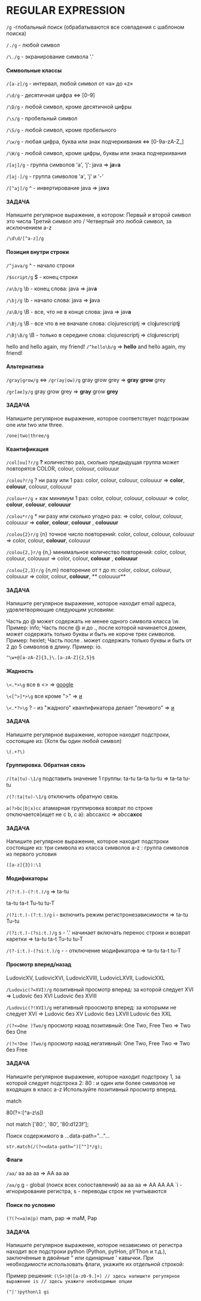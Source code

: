 # REGULAR EXPRESSION #

`/g` -глобальный поиск (обрабатываются все совпадения с шаблоном поиска)

`/./g` - любой символ

`/\./g` - экранирование символа '.'

#### Символьные классы ####

`/[a-z]/g` - интервал, любой символ от «a» до «z»

`/\d/g` - десятичная цифра <=> [0-9]

`/\D/g` - любой символ, кроме десятичной цифры

`/\s/g` - пробельный символ

`/\S/g` - любой символ, кроме пробельного

`/\w/g` - любая цифра, буква или знак подчеркивания <=> [0-9a-zA-Z_]

`/\W/g` - любой символ, кроме цифры, буквы или знака подчеркивания

`/[aj]/g` - группа символов 'a', 'j': java => **ja**v**a**

`/[aj-]/g` - группа символов 'a', 'j' и '-'

`/[^aj]/g` ^ - инвертирование java => ja**v**a

#### ЗАДАЧА ####

Напишите регулярное выражение, в котором:
Первый и второй символ это числа Третий символ это / Четвертый это любой символ, за исключением a-z

`/\d\d/[^a-z]/g`

#### Позиция внутри строки ####

`/^java/g` ^ - начало строки

`/$script/g` $ - конец строки

`/a\b/g` \b - конец слова: java => jav**a**

`/\bj/g` \b - начало слова: java => **j**ava

`/a\B/g` \B - все, что не в конце слова: java => jav**a**

`/\Bj/g` \B - все что в не вначале слова: clojurescriptj => clo**j**urescript**j**

`/\Bj\B/g` \B - только в середине слова: clojurescriptj => clo**j**urescriptj

hello and hello again, my friend!
`/^hello\b/g` => **hello** and hello again, my friend!

#### Альтернатива ####

`/gray|grow/g` <=> `/gr(ay|ow)/g` gray grow grey => **gray** **grow** grey

`/gr[ae]y/g` gray grow grey => **gray** grow **grey**

#### ЗАДАЧА ####

Напишите регулярное выражение, которое соответствует подстрокам one или two или three.

`/one|two|three/g`

#### Квантификация ####

`/col[ou]?r/g` **?** количество раз, сколько предыдущая группа может повторятся COLOR, colour, colouur, colouuur

`/colou?r/g` ? ни разу или 1 раз: color, colour, colouur, colouuur => **color**, **colouur**, colouur, colouuur

`/colou+r/g` + как минимум 1 раз: color, colour, colouur, colouuur => color, **colour**, **colouur**, **colouuur**

`/colou*r/g` * ни разу или сколько угодно раз: => color, colour, colouur, colouuur => **color**, **colour**, **colouur**
, **colouuur**

`/colou{2}r/g` {n} точное число повторений: color, colour, colouur, colouuur => color, colour, **colouur**, colouuur

`/colou{2,}r/g` {n,} минимальное количество повторений:  color, colour, colouur, colouuur => color, colour, **colouur**
, **colouuur**

`/colou{2,3}r/g` {n,m} повторение от т до m: color, colour, colouur, colouuur => color, colour, **colouur**, **
colouuur**

#### ЗАДАЧА ####

Напишите регулярное выражение, которое находит email адреса, удовлетворяющие следующим условиям:

Часть до @ может содержать не менее одного символа класса \w. Пример: info; Часть после @ и до ., после которой
начинается домен, может содержать только буквы и быть не короче трех символов. Пример: hexlet; Часть после . может
содержать только буквы и быть от 2 до 5 символов в длину. Пример: io.

`^\w+@[a-zA-Z]{3,}\.[a-zA-Z]{2,5}$`

#### Жадность ####

`\<.*>\g` все в <> => <a href="http`www.yandex.ru">google</a>

`\<[^>]*>\g` все кроме ">" => <a href="http`www.yandex.ru"> и </a>

`\<.*?>\g` ? - из "жадного" квантификатора делает "ленивого" => <a href="http`www.yandex.ru"> и </a>

#### ЗАДАЧА ####

Напишите регулярное выражение, которое находит подстроки, состоящие из:
(Хотя бы один любой символ)

`\(.+?\)`

#### Группировка. Обратная связь ####

`/(ta|tu)-\1/g` подставить значение 1 группы: ta-tu ta-ta tu-tu => ta-ta tu-tu

`/(?:ta|tu)-\1/g` отключить обратную связь

`a(?>bc|b|x)cc` атамарная группировка возврат по строке отключается(ищет не с b, c a): abccaxcc => abcc**axcc**

#### ЗАДАЧА ####

Напишите регулярное выражение, которое находит подстроки состоящие из:
три символа из класса символов a-z
:
группа символов из первого условия

`([a-z]{3}):\1`

#### Модификаторы ####

`/(?:t.)-(?:t.)/g` => ta-tu

ta-tu ta-t Tu-tu tu-T

`/(?i:t.)-(?:t.)/g` i - включить режим регистронезависимости => ta-tu Tu-tu

`/(?i:t.)-(?si:t.)/g` s - '.' начинает включать перенос строки и возврат каретки => ta-tu ta-t Tu-tu tu-T

`/(?-i:t.)-(?si:t.)/g` - - отключение модификатора => ta-tu ta-t tu-T

#### Просмотр вперед/назад ####

LudovicXV, LudovicXVI, LudovicXVIII, LudovicLXVII, LudovicXXL

`/Ludovic(?=XVI)/g` позитивный просмотр вперед: за которой следует XVI => Ludovic без XVI Ludovic без XVIII

`/Ludovic(?!XVI)/g` негативный проосмотр вперед: за которыми не следует XVI => Ludovic без XV Ludovic без LXVII Ludovic
без XXL

`/(?<=One )Two/g` просмотр назад позитивный: One Two, Free Two => Two без One

`/(?<!One )Two/g` просмотр назад негативный: One Two, Free Two => Two без Free

#### ЗАДАЧА ####

Напишите регулярное выражение, которое находит подстроку 1, за которой следует подстрока 2:
80
: и один или более символов не входящих в класс a-z Используйте позитивный просмотр вперед.

match

80(?=:[^a-z\s])

not match
['80:', '80', '80:d123f'];

Поиск содержимого в ...data-path="..."...

`str.match(/(?<=data-path=")[^"]*/g);`

#### Флаги ####

`/aa/` aa aa aa => AA aa aa

`/aa/g` g - global (поиск всех сопоставлений) aa aa aa => AA AA AA `i - игнорирование регистра, s - переводы строк не
учитываются

#### Поиск по условию ####

`(?(?<=a)m|p)` mam, pap => maM, Pap

#### ЗАДАЧА ####

Напишите регулярное выражение, которое независимо от регистра находит все подстроки python (Python, pytHon, pYThon и
т.д.), заключённые в двойные " или одинарные ' кавычки. При необходимости использовать флаги, укажите их отдельной
строкой:

Пример решения:
`(\S+)@([a-z0-9.]+) // здесь напишите регулярное выражение is // здесь укажите необходимые опции`

`("|')python\1 gi`
